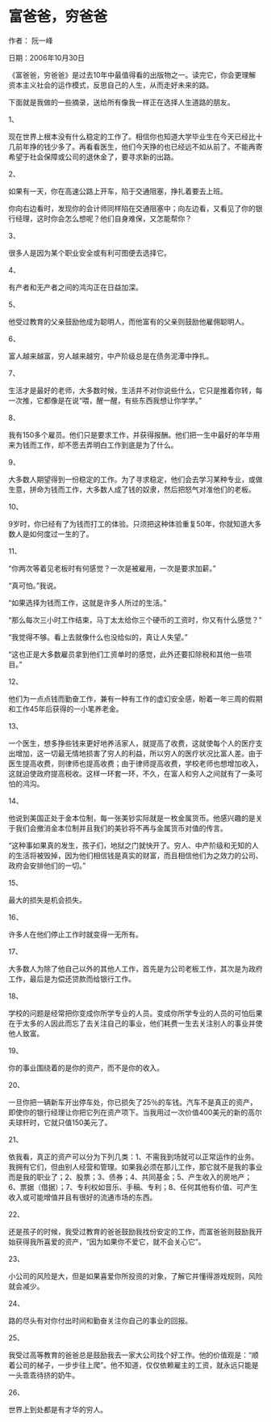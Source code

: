 # 富爸爸，穷爸爸

作者： 阮一峰

日期：2006年10月30日

《富爸爸，穷爸爸》是过去10年中最值得看的出版物之一。读完它，你会更理解资本主义社会的运作模式，反思自己的人生，从而走好未来的路。

下面就是我做的一些摘录，送给所有像我一样正在选择人生道路的朋友。

1、

现在世界上根本没有什么稳定的工作了。相信你也知道大学毕业生在今天已经比十几前年挣的钱少多了。再看看医生，他们今天挣的也已经远不如从前了。不能再寄希望于社会保障或公司的退休金了，要寻求新的出路。

2、

如果有一天，你在高速公路上开车，陷于交通阻塞，挣扎着要去上班。

你向右边看时，发现你的会计师同样陷在交通阻塞中；向左边看，又看见了你的银行经理，这时你会怎么想呢？他们自身难保，又怎能帮你？

3、

很多人是因为某个职业安全或有利可图便去选择它。

4、

有产者和无产者之间的鸿沟正在日益加深。

5、

他受过教育的父亲鼓励他成为聪明人，而他富有的父亲则鼓励他雇佣聪明人。

6、

富人越来越富，穷人越来越穷，中产阶级总是在债务泥潭中挣扎。

7、

生活才是最好的老师，大多数时候，生活并不对你说些什么，它只是推着你转，每一次推，它都像是在说“喂，醒一醒，有些东西我想让你学学。”

8、

我有150多个雇员。他们只是要求工作，并获得报酬。他们把一生中最好的年华用来为钱而工作，却不愿去弄明白工作到底是为了什么。

9、

大多数人期望得到一份稳定的工作。为了寻求稳定，他们会去学习某种专业，或做生意，拼命为钱而工作，大多数人成了钱的奴隶，然后把怒气对准他们的老板。

10、

9岁时，你已经有了为钱而打工的体验。只须把这种体验重复50年，你就知道大多数人是如何度过一生的了。

11、

“你两次等着见老板时有何感觉？一次是被雇用，一次是要求加薪。”

“真可怕。”我说。

“如果选择为钱而工作，这就是许多人所过的生活。”

“那么每次三小时工作结束，马丁太太给你三个硬币的工资时，你又有什么感觉？”

“我觉得不够。看上去就像什么也没给似的，真让人失望。”

“这也正是大多数雇员拿到他们工资单时的感觉，此外还要扣除税和其他一些项目。”

12、

他们为一点点钱而勤奋工作，兼有一种有工作的虚幻安全感，盼着一年三周的假期和工作45年后获得的一小笔养老金。

13、

一个医生，想多挣些钱来更好地养活家人，就提高了收费，这就使每个人的医疗支出增加，这一切最无情地损害了穷人的利益，所以穷人的医疗状况比富人差。由于医生提高收费，则律师也提高收费；由于律师提高收费，学校老师也想增加收入，这就迫使政府提高税收。这样一环套一环，不久，在富人和穷人之间就有了一条可怕的鸿沟。

14、

他说到美国正处于金本位制，每一张美钞实际就是一枚金属货币。他感兴趣的是关于我们会撤消金本位制并且我们的美钞将不再与金属货币对值的传言。

“这种事如果真的发生，孩子们，地狱之门就快开了。穷人、中产阶级和无知的人的生活将被毁掉，因为他们相信钱是真实的财富，而且相信他们为之效力的公司、政府会安排他们的一切。”

15、

最大的损失是机会损失。

16、

许多人在他们停止工作时就变得一无所有。

17、

大多数人为除了他自己以外的其他人工作，首先是为公司老板工作，其次是为政府工作，最后是为偿还贷款而给银行工作。

18、

学校的问题是经常把你变成你所学专业的人员。变成你所学专业的人员的可怕后果在于太多的人因此而忘了去关注自己的事业，他们耗费一生去关注别人的事业并使他人致富。

19、

你的事业围绕着的是你的资产，而不是你的收入。

20、

一旦你把一辆新车开出停车处，你已损失了25％的车钱。汽车不是真正的资产，即使你的银行经理让你把它列在资产项下。当我用过一次价值400美元的新的高尔夫球杆时，它就只值150美元了。

21、

依我看，真正的资产可以分为下列几类：1、不需我到场就可以正常运作的业务。我拥有它们，但由别人经营和管理。如果我必须在那儿工作，那它就不是我的事业而是我的职业了；2、股票；3、债券；4、共同基金；5、产生收入的房地产；6、票据（借据）；7、专利权如音乐、手稿、专利；8、任何其他有价值、可产生收入或可能增值并且有很好的流通市场的东西。

22、

还是孩子的时候，我受过教育的爸爸鼓励我找份安定的工作，而富爸爸则鼓励我开始获得我所喜爱的资产，“因为如果你不爱它，就不会关心它”。

23、

小公司的风险是大，但是如果喜爱你所投资的对象，了解它并懂得游戏规则，风险就会减少。

24、

路的尽头有对你付出时间和勤奋关注你自己的事业的回报。

25、

我受过高等教育的爸爸总是鼓励我去一家大公司找个好工作。他的价值观是：“顺着公司的梯子，一步步往上爬”。他不知道，仅仅依赖雇主的工资，就永远只能是一头乖乖待挤的奶牛。

26、

世界上到处都是有才华的穷人。